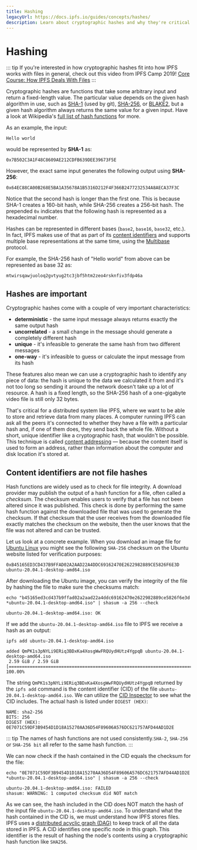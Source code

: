 ```yaml
---
title: Hashing
legacyUrl: https://docs.ipfs.io/guides/concepts/hashes/
description: Learn about cryptographic hashes and why they're critical to how IPFS, the InterPlanetary File System, works.
---
```


# Hashing

::: tip
If you're interested in how cryptographic hashes fit into how IPFS works with files in general, check out this video from IPFS Camp 2019! [Core Course: How IPFS Deals With Files](https://www.youtube.com/watch?v=Z5zNPwMDYGg)
:::

Cryptographic hashes are functions that take some arbitrary input and return a fixed-length value. The particular value depends on the given hash algorithm in use, such as [SHA-1](https://en.wikipedia.org/wiki/SHA-1) (used by git), [SHA-256](https://en.wikipedia.org/wiki/SHA-2), or [BLAKE2](<https://en.wikipedia.org/wiki/BLAKE_(hash_function)#BLAKE2>), but a given hash algorithm always returns the same value for a given input. Have a look at Wikipedia's [full list of hash functions](https://en.wikipedia.org/wiki/List_of_hash_functions) for more.

As an example, the input:

```
Hello world
```

would be represented by **SHA-1** as:

```
0x7B502C3A1F48C8609AE212CDFB639DEE39673F5E
```

However, the exact same input generates the following output using **SHA-256**:

```
0x64EC88CA00B268E5BA1A35678A1B5316D212F4F366B2477232534A8AECA37F3C
```

Notice that the second hash is longer than the first one. This is because SHA-1 creates a 160-bit hash, while SHA-256 creates a 256-bit hash. The prepended `0x` indicates that the following hash is represented as a hexadecimal number.

Hashes can be represented in different bases (`base2`, `base16`, `base32`, etc.). In fact, IPFS makes use of that as part of its [content identifiers](/concepts/content-addressing/) and supports multiple base representations at the same time, using the [Multibase](https://github.com/multiformats/multibase) protocol.

For example, the SHA-256 hash of "Hello world" from above can be represented as base 32 as:

```
mtwirsqawjuoloq2gvtyug2tc3jbf5htm2zeo4rsknfiv3fdp46a
```

## Hashes are important

Cryptographic hashes come with a couple of very important characteristics:

- **deterministic** - the same input message always returns exactly the same output hash
- **uncorrelated** - a small change in the message should generate a completely different hash
- **unique** - it's infeasible to generate the same hash from two different messages
- **one-way** - it's infeasible to guess or calculate the input message from its hash

These features also mean we can use a cryptographic hash to identify any piece of data: the hash is unique to the data we calculated it from and it's not too long so sending it around the network doesn't take up a lot of resource. A hash is a fixed length, so the SHA-256 hash of a one-gigabyte video file is still only 32 bytes. 

That's critical for a distributed system like IPFS, where we want to be able to store and retrieve data from many places. A computer running IPFS can ask all the peers it's connected to whether they have a file with a particular hash and, if one of them does, they send back the whole file. Without a short, unique identifier like a cryptographic hash, that wouldn't be possible. This technique is called [content addressing](/concepts/content-addressing/) — because the content itself is used to form an address, rather than information about the computer and disk location it's stored at.

## Content identifiers are not file hashes

Hash functions are widely used as to check for file integrity. A download provider may publish the output of a hash function for a file, often called a _checksum_. The checksum enables users to verify that a file has not been altered since it was published. This check is done by performing the same hash function against the downloaded file that was used to generate the checksum. If that checksum that the user receives from the downloaded file exactly matches the checksum on the website, then the user knows that the file was not altered and can be trusted.

Let us look at a concrete example. When you download an image file for [Ubuntu Linux](https://ubuntu.com/) you might see the following `SHA-256` checksum on the Ubuntu website listed for verification purposes:

```
0xB45165ED3CD437B9FFAD02A2AAD22A4DDC69162470E2622982889CE5826F6E3D ubuntu-20.04.1-desktop-amd64.iso
```

After downloading the Ubuntu image, you can verify the integrity of the file by hashing the file to make sure the checksums match:

```shell
echo "b45165ed3cd437b9ffad02a2aad22a4ddc69162470e2622982889ce5826f6e3d *ubuntu-20.04.1-desktop-amd64.iso" | shasum -a 256 --check

ubuntu-20.04.1-desktop-amd64.iso: OK
```

If we add the `ubuntu-20.04.1-desktop-amd64.iso` file to IPFS we receive a hash as an output:

```shell
ipfs add ubuntu-20.04.1-desktop-amd64.iso

added QmPK1s3pNYLi9ERiq3BDxKa4XosgWwFRQUydHUtz4YgpqB ubuntu-20.04.1-desktop-amd64.iso
 2.59 GiB / 2.59 GiB [==========================================================================================] 100.00%
```

The string `QmPK1s3pNYLi9ERiq3BDxKa4XosgWwFRQUydHUtz4YgpqB` returned by the `ipfs add` command is the content identifier (CID) of the file `ubuntu-20.04.1-desktop-amd64.iso`. We can utilize the [CID Inspector](https://cid.ipfs.io/) to see what the CID includes. The actual hash is listed under `DIGEST (HEX)`:

```
NAME: sha2-256
BITS: 256
DIGEST (HEX): 0E7071C59DF3B9454D1D18A15270AA36D54F89606A576DC621757AFD44AD1D2E
```

::: tip
The names of hash functions are not used consistently.`SHA-2`, `SHA-256` or `SHA-256 bit` all refer to the same hash function.
:::

We can now check if the hash contained in the CID equals the checksum for the file:

```shell
echo "0E7071C59DF3B9454D1D18A15270AA36D54F89606A576DC621757AFD44AD1D2E *ubuntu-20.04.1-desktop-amd64.iso" | shasum -a 256 --check

ubuntu-20.04.1-desktop-amd64.iso: FAILED
shasum: WARNING: 1 computed checksum did NOT match
```

As we can see, the hash included in the CID does NOT match the hash of the input file `ubuntu-20.04.1-desktop-amd64.iso`. To understand what the hash contained in the CID is, we must understand how IPFS stores files. IPFS uses a [distributed acyclic graph (DAG)](/concepts/merkle-dag/) to keep track of all the data stored in IPFS. A CID identifies one specific node in this graph. This identifier is the result of hashing the node's contents using a cryptographic hash function like `SHA256`.
